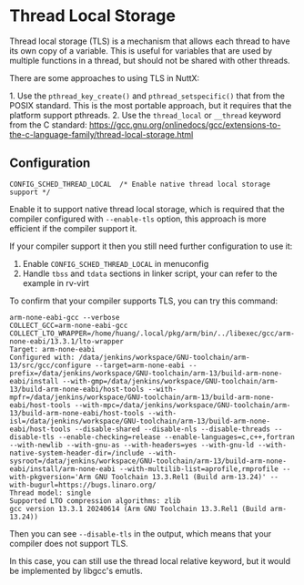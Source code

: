 # Thread Local Storage

Thread local storage (TLS) is a mechanism that allows each thread to
have its own copy of a variable. This is useful for variables that are
used by multiple functions in a thread, but should not be shared with
other threads.

There are some approaches to using TLS in NuttX:

1\. Use the `pthread_key_create()` and `pthread_setspecific()` that from
the POSIX standard. This is the most portable approach, but it requires
that the platform support pthreads. 2. Use the `thread_local` or
`__thread` keyword from the C standard:
<https://gcc.gnu.org/onlinedocs/gcc/extensions-to-the-c-language-family/thread-local-storage.html>

## Configuration

``` console
CONFIG_SCHED_THREAD_LOCAL  /* Enable native thread local storage support */
```

Enable it to support native thread local storage, which is required that
the compiler configured with `--enable-tls` option, this approach is
more efficient if the compiler support it.

If your compiler support it then you still need further configuration to
use it:

1.  Enable `CONFIG_SCHED_THREAD_LOCAL` in menuconfig
2.  Handle `tbss` and `tdata` sections in linker script, your can refer
    to the example in rv-virt

To confirm that your compiler supports TLS, you can try this command:

``` console
arm-none-eabi-gcc --verbose
COLLECT_GCC=arm-none-eabi-gcc
COLLECT_LTO_WRAPPER=/home/huang/.local/pkg/arm/bin/../libexec/gcc/arm-none-eabi/13.3.1/lto-wrapper
Target: arm-none-eabi
Configured with: /data/jenkins/workspace/GNU-toolchain/arm-13/src/gcc/configure --target=arm-none-eabi --prefix=/data/jenkins/workspace/GNU-toolchain/arm-13/build-arm-none-eabi/install --with-gmp=/data/jenkins/workspace/GNU-toolchain/arm-13/build-arm-none-eabi/host-tools --with-mpfr=/data/jenkins/workspace/GNU-toolchain/arm-13/build-arm-none-eabi/host-tools --with-mpc=/data/jenkins/workspace/GNU-toolchain/arm-13/build-arm-none-eabi/host-tools --with-isl=/data/jenkins/workspace/GNU-toolchain/arm-13/build-arm-none-eabi/host-tools --disable-shared --disable-nls --disable-threads --disable-tls --enable-checking=release --enable-languages=c,c++,fortran --with-newlib --with-gnu-as --with-headers=yes --with-gnu-ld --with-native-system-header-dir=/include --with-sysroot=/data/jenkins/workspace/GNU-toolchain/arm-13/build-arm-none-eabi/install/arm-none-eabi --with-multilib-list=aprofile,rmprofile --with-pkgversion='Arm GNU Toolchain 13.3.Rel1 (Build arm-13.24)' --with-bugurl=https://bugs.linaro.org/
Thread model: single
Supported LTO compression algorithms: zlib
gcc version 13.3.1 20240614 (Arm GNU Toolchain 13.3.Rel1 (Build arm-13.24))
```

Then you can see `--disable-tls` in the output, which means that your
compiler does not support TLS.

In this case, you can still use the thread local relative keyword, but
it would be implemented by libgcc's emutls.
